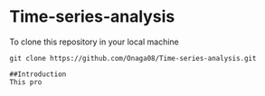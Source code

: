 # Time-series-analysis
To clone this repository in your local machine 
```
git clone https://github.com/Onaga08/Time-series-analysis.git
      
##Introduction
This pro
